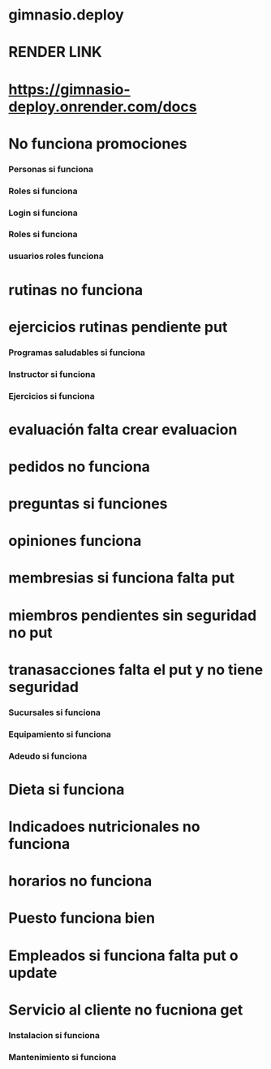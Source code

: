 # gimnasio.deploy

# RENDER LINK
# https://gimnasio-deploy.onrender.com/docs

# No funciona promociones
### Personas si funciona
### Roles si funciona
### Login si funciona
### Roles si funciona
### usuarios roles funciona
# rutinas no funciona
# ejercicios rutinas pendiente put
### Programas saludables si funciona
### Instructor si funciona
### Ejercicios si funciona
# evaluación falta crear evaluacion
# pedidos no funciona
# preguntas si funciones
# opiniones funciona
# membresias si funciona falta put
# miembros pendientes sin seguridad no put
# tranasacciones falta el put y no tiene seguridad
### Sucursales si funciona
### Equipamiento si funciona
### Adeudo si funciona
# Dieta si funciona
# Indicadoes nutricionales no funciona
# horarios no funciona
# Puesto funciona bien
# 
# Empleados si funciona falta put o update
# Servicio al cliente no fucniona get
### Instalacion si funciona
### Mantenimiento si funciona
